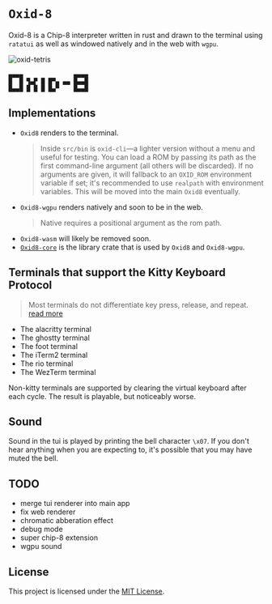 # `Oxid-8`

Oxid-8 is a Chip-8 interpreter written in rust and drawn to the terminal using `ratatui` as well as windowed natively and in the web with `wgpu`.

![oxid-tetris](https://github.com/user-attachments/assets/ab1f3bdc-4ab0-48f8-8563-1ee89c436e90)

```
▄▄▄▄              ▄▄▄▄
█  █ ▜▄▛ █ █▀▄ ▄▄ █▄▄█
█▄▄█ █ █ █ █▄▀    █▄▄█
```

## Implementations

- `Oxid8` renders to the terminal.
    > Inside `src/bin` is `oxid-cli`—a lighter version without a menu and useful for testing. You can load a ROM by passing its path as the first command-line argument (all others will be discarded). If no arguments are given, it will fallback to an `OXID_ROM` environment variable if set; it's recommended to use `realpath` with environment variables. This will be moved into the main `Oxid8` eventually.
- `Oxid8-wgpu` renders natively and soon to be in the web.
    > Native requires a positional argument as the rom path.
- `Oxid8-wasm` will likely be removed soon.
- [`Oxid8-core`][oxid8-core] is the library crate that is used by `Oxid8` and `Oxid8-wgpu`.

## Terminals that support the Kitty Keyboard Protocol 

> Most terminals do not differentiate key press, release, and repeat. [read more][Kitty Protocol]

- The alacritty terminal
- The ghostty terminal
- The foot terminal
- The iTerm2 terminal
- The rio terminal
- The WezTerm terminal

Non-kitty terminals are supported by clearing the virtual keyboard after each cycle. The result is playable, but noticeably worse.

## Sound

Sound in the tui is played by printing the bell character `\x07`. If you don't hear anything when you are expecting to, it's possible that you may have muted the bell.

## TODO

- merge tui renderer into main app
- fix web renderer
- chromatic abberation effect
- debug mode
- super chip-8 extension
- wgpu sound

## License

This project is licensed under the [MIT License][License].

[License]: ./LICENSE
[Kitty Protocol]: https://sw.kovidgoyal.net/kitty/keyboard-protocol/
[oxid8-core]: https://crates.io/crates/oxid8-core

